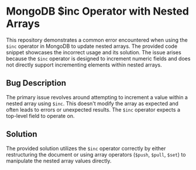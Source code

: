 # MongoDB $inc Operator with Nested Arrays

This repository demonstrates a common error encountered when using the `$inc` operator in MongoDB to update nested arrays. The provided code snippet showcases the incorrect usage and its solution. The issue arises because the `$inc` operator is designed to increment numeric fields and does not directly support incrementing elements within nested arrays.

## Bug Description

The primary issue revolves around attempting to increment a value within a nested array using `$inc`.  This doesn't modify the array as expected and often leads to errors or unexpected results. The `$inc` operator expects a top-level field to operate on.

## Solution

The provided solution utilizes the `$inc` operator correctly by either restructuring the document or using array operators (`$push`, `$pull`, `$set`) to manipulate the nested array values directly.